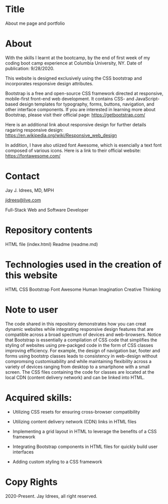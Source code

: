 # Title
About me page and portfolio

# About
With the skills I learnt at the bootcamp, by the end of first week of my coding boot camp experience at Columbia University, NY. Date of publication: 9/28/2020.

This website is designed exclusively using the CSS bootstrap and incorporates responsive design attributes. 

Bootstrap is a free and open-source CSS framework directed at responsive, mobile-first front-end web development. It contains CSS- and JavaScript-based design templates for typography, forms, buttons, navigation, and other interface components. If you are interested in learning more about Bootstrap, please visit their official page: https://getbootstrap.com/

Here is an additional link about responsive design for further details ragaring responsive design:
https://en.wikipedia.org/wiki/Responsive_web_design

In addition, I have also utiized font Awesome, which is esencially a text font composed of various icons. Here is a link to their official website:
https://fontawesome.com/



# Contact
Jay J. Idrees, MD, MPH

jidrees@live.com

Full-Stack Web and Software Developer

# Repository contents

HTML file (index.html)
Readme (readme.md)

# Technologies used in the creation of this website
HTML
CSS
Bootstrap
Font Awesome
Human Imagination
Creative Thinking

# Note to user
The code shared in this repository demonstrates how you can creat dynamic websites while integrating responsive design features that are compatible across a broad spectrum of devices and web-browsers. Notice that Bootstrap is essentially a compilation of CSS code that simplifies the styling of websites using pre-packged code in the form of CSS classes improving efficiency. For example, the design of navigation bar, footer and forms using bootstrp classes leads to consistency in web-design without compromsing customisability and while maintaining flexibility across a variety of devices ranging from desktop to a smartphone with a small screen. The CSS files containing the code for classes are located at the local CDN (content delivery network) and can be linked into HTML. 

# Acquired skills:

* Utilizing  CSS resets for ensuring cross-browser compatibility

* Utilizing content delivery network (CDN) links in HTML files

* Implementing a grid layout in HTML to leverage the benefits of a CSS framework

* Integrating Bootstrap components in HTML files for quickly build user interfaces

* Adding custom styling to a CSS framework


# Copy Rights
2020-Present. Jay Idrees, all right reserved.